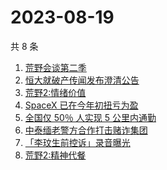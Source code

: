 # 2023-08-19

共 8 条

<!-- BEGIN -->
<!-- 最后更新时间 Sat Aug 19 2023 16:07:33 GMT+0800 (China Standard Time) -->

1. [荒野会谈第二季](https://www.zhihu.com/search?q=%E8%8D%92%E9%87%8E%E4%BC%9A%E8%B0%88%E7%AC%AC%E4%BA%8C%E5%AD%A3)
1. [恒大就破产传闻发布澄清公告](https://www.zhihu.com/search?q=%E6%81%92%E5%A4%A7%E5%B0%B1%E7%A0%B4%E4%BA%A7%E4%BC%A0%E9%97%BB%E5%8F%91%E5%B8%83%E6%BE%84%E6%B8%85%E5%85%AC%E5%91%8A)
1. [荒野2:情绪价值](https://www.zhihu.com/search?q=%E8%8D%92%E9%87%8E2%3A%E6%83%85%E7%BB%AA%E4%BB%B7%E5%80%BC)
1. [SpaceX 已在今年初扭亏为盈](https://www.zhihu.com/search?q=SpaceX%20%E5%B7%B2%E5%9C%A8%E4%BB%8A%E5%B9%B4%E5%88%9D%E6%89%AD%E4%BA%8F%E4%B8%BA%E7%9B%88)
1. [全国仅 50％ 人实现 5 公里内通勤](https://www.zhihu.com/search?q=%E5%85%A8%E5%9B%BD%E4%BB%85%2050%EF%BC%85%20%E4%BA%BA%E5%AE%9E%E7%8E%B0%205%20%E5%85%AC%E9%87%8C%E5%86%85%E9%80%9A%E5%8B%A4)
1. [中泰缅老警方合作打击赌诈集团](https://www.zhihu.com/search?q=%E4%B8%AD%E6%B3%B0%E7%BC%85%E8%80%81%E8%AD%A6%E6%96%B9%E5%90%88%E4%BD%9C%E6%89%93%E5%87%BB%E8%B5%8C%E8%AF%88%E9%9B%86%E5%9B%A2)
1. [「李玟生前控诉」录音曝光](https://www.zhihu.com/search?q=%E3%80%8C%E6%9D%8E%E7%8E%9F%E7%94%9F%E5%89%8D%E6%8E%A7%E8%AF%89%E3%80%8D%E5%BD%95%E9%9F%B3%E6%9B%9D%E5%85%89)
1. [荒野2:精神代餐](https://www.zhihu.com/search?q=%E8%8D%92%E9%87%8E2%3A%E7%B2%BE%E7%A5%9E%E4%BB%A3%E9%A4%90)

<!-- END -->
